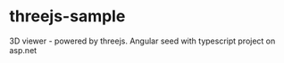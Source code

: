 threejs-sample
==============

3D viewer - powered by threejs.
Angular seed with typescript project on asp.net